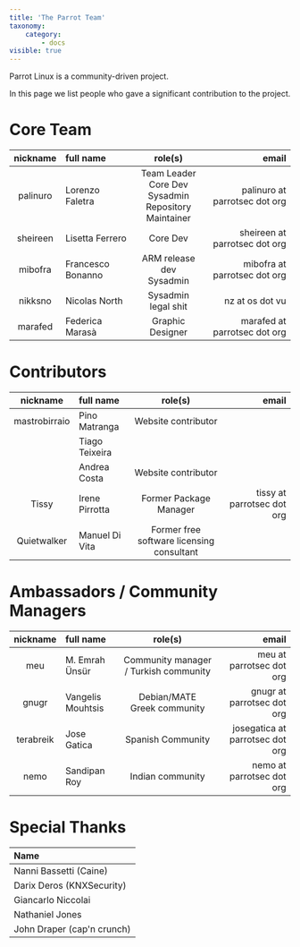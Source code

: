 ```yaml
---
title: 'The Parrot Team'
taxonomy:
    category:
        - docs
visible: true
---
```


Parrot Linux is a community-driven project.

In this page we list people who gave a significant contribution to the project.


# Core Team

|     nickname     |       full name       |       role(s)           |      email     |
|:----------------:|:----------------------|:---------------------:|---------------:|
| palinuro         | Lorenzo Faletra       | Team Leader<br>Core Dev<br>Sysadmin<br>Repository Maintainer| palinuro at parrotsec dot org|
| sheireen         | Lisetta Ferrero       | Core Dev        | sheireen at parrotsec dot org |
| mibofra          | Francesco Bonanno     | ARM release dev<br>Sysadmin| mibofra at parrotsec dot org |
| nikksno          | Nicolas North         | Sysadmin<br>legal shit | nz at os dot vu |
| marafed          | Federica Marasà       | Graphic Designer       | marafed at parrotsec dot org |


# Contributors

|     nickname     |       full name       |     role(s)           |      email     |
|:----------------:|:----------------------|:---------------------:|---------------:|
| mastrobirraio    | Pino Matranga         | Website contributor   | |
|                  | Tiago Teixeira        | | |
|                  | Andrea Costa          | Website contributor   | |
| Tissy            | Irene Pirrotta        | Former Package Manager | tissy at parrotsec dot org |
| Quietwalker      | Manuel Di Vita        | Former free software licensing consultant | |

# Ambassadors / Community Managers
|     nickname     |       full name       |     role(s)           |      email     |
|:----------------:|:----------------------|:---------------------:|---------------:|
| meu              | M. Emrah Ünsür        | Community manager / Turkish community | meu at parrotsec dot org |
| gnugr            | Vangelis Mouhtsis     | Debian/MATE<br>Greek community| gnugr at parrotsec dot org |
| terabreik        | Jose Gatica           | Spanish Community     | josegatica at parrotsec dot org |
| nemo             | Sandipan Roy          | Indian community | nemo at parrotsec dot org |

# Special Thanks

|          Name         |
|:----------------------|
| Nanni Bassetti (Caine)|
| Darix Deros (KNXSecurity)|
| Giancarlo Niccolai    |
| Nathaniel Jones       |
| John Draper (cap'n crunch)|
